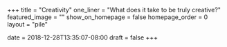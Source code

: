 +++
title = "Creativity"
one_liner = "What does it take to be truly creative?"
featured_image = ""
show_on_homepage = false
homepage_order = 0
layout = "pile"

date = 2018-12-28T13:35:07-08:00
draft = false
+++
